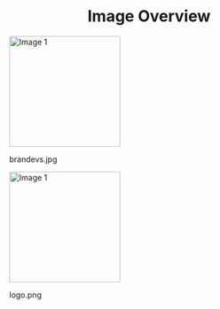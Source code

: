 <h1 style ="text-align: center;"> Image Overview </h1>
<div>
<div>
<img src="https://media.evkx.net/multimedia/models/neta/brandevs_xst.jpg" alt="Image 1" style="width: 200px;">
<p>brandevs.jpg</p>
</div>
<div>
<img src="https://media.evkx.net/multimedia/models/neta/logo_xst.png" alt="Image 1" style="width: 200px;">
<p>logo.png</p>
</div>
</div>
